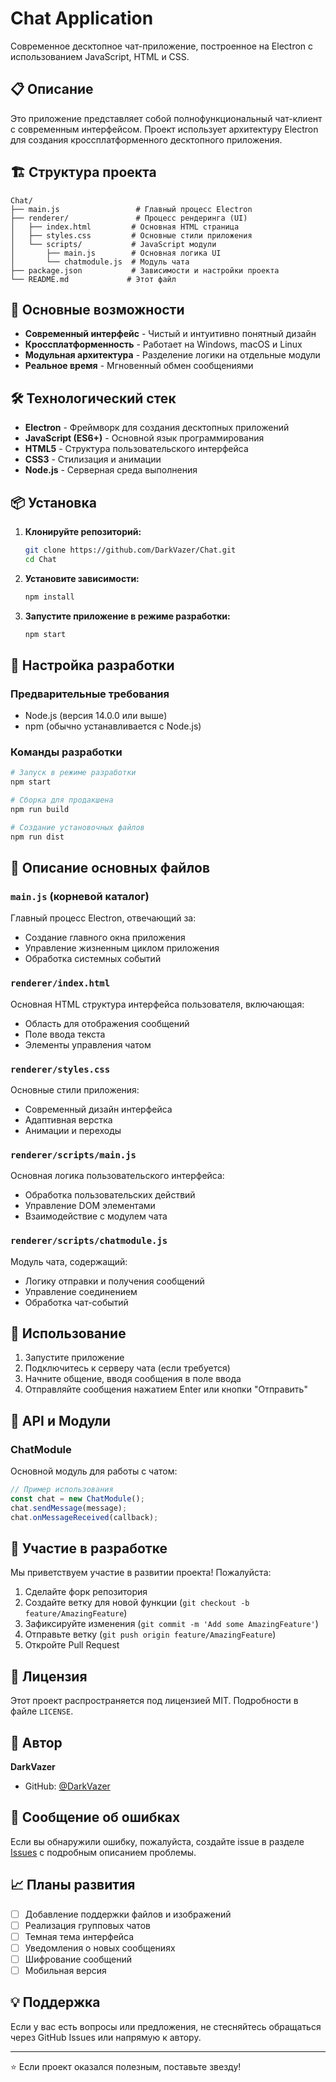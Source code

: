 # Chat Application

Современное десктопное чат-приложение, построенное на Electron с использованием JavaScript, HTML и CSS.

## 📋 Описание

Это приложение представляет собой полнофункциональный чат-клиент с современным интерфейсом. Проект использует архитектуру Electron для создания кроссплатформенного десктопного приложения.

## 🏗️ Структура проекта

```
Chat/
├── main.js                 # Главный процесс Electron
├── renderer/               # Процесс рендеринга (UI)
│   ├── index.html         # Основная HTML страница
│   ├── styles.css         # Основные стили приложения
│   └── scripts/           # JavaScript модули
│       ├── main.js        # Основная логика UI
│       └── chatmodule.js  # Модуль чата
├── package.json           # Зависимости и настройки проекта
└── README.md             # Этот файл
```

## 🚀 Основные возможности

- **Современный интерфейс** - Чистый и интуитивно понятный дизайн
- **Кроссплатформенность** - Работает на Windows, macOS и Linux
- **Модульная архитектура** - Разделение логики на отдельные модули
- **Реальное время** - Мгновенный обмен сообщениями

## 🛠️ Технологический стек

- **Electron** - Фреймворк для создания десктопных приложений
- **JavaScript (ES6+)** - Основной язык программирования
- **HTML5** - Структура пользовательского интерфейса
- **CSS3** - Стилизация и анимации
- **Node.js** - Серверная среда выполнения

## 📦 Установка

1. **Клонируйте репозиторий:**
   ```bash
   git clone https://github.com/DarkVazer/Chat.git
   cd Chat
   ```

2. **Установите зависимости:**
   ```bash
   npm install
   ```

3. **Запустите приложение в режиме разработки:**
   ```bash
   npm start
   ```

## 🔧 Настройка разработки

### Предварительные требования

- Node.js (версия 14.0.0 или выше)
- npm (обычно устанавливается с Node.js)

### Команды разработки

```bash
# Запуск в режиме разработки
npm start

# Сборка для продакшена
npm run build

# Создание установочных файлов
npm run dist
```

## 📁 Описание основных файлов

### `main.js` (корневой каталог)
Главный процесс Electron, отвечающий за:
- Создание главного окна приложения
- Управление жизненным циклом приложения
- Обработка системных событий

### `renderer/index.html`
Основная HTML структура интерфейса пользователя, включающая:
- Область для отображения сообщений
- Поле ввода текста
- Элементы управления чатом

### `renderer/styles.css`
Основные стили приложения:
- Современный дизайн интерфейса
- Адаптивная верстка
- Анимации и переходы

### `renderer/scripts/main.js`
Основная логика пользовательского интерфейса:
- Обработка пользовательских действий
- Управление DOM элементами
- Взаимодействие с модулем чата

### `renderer/scripts/chatmodule.js`
Модуль чата, содержащий:
- Логику отправки и получения сообщений
- Управление соединением
- Обработка чат-событий

## 🎯 Использование

1. Запустите приложение
2. Подключитесь к серверу чата (если требуется)
3. Начните общение, вводя сообщения в поле ввода
4. Отправляйте сообщения нажатием Enter или кнопки "Отправить"

## 🔄 API и Модули

### ChatModule
Основной модуль для работы с чатом:
```javascript
// Пример использования
const chat = new ChatModule();
chat.sendMessage(message);
chat.onMessageReceived(callback);
```

## 🤝 Участие в разработке

Мы приветствуем участие в развитии проекта! Пожалуйста:

1. Сделайте форк репозитория
2. Создайте ветку для новой функции (`git checkout -b feature/AmazingFeature`)
3. Зафиксируйте изменения (`git commit -m 'Add some AmazingFeature'`)
4. Отправьте ветку (`git push origin feature/AmazingFeature`)
5. Откройте Pull Request

## 📝 Лицензия

Этот проект распространяется под лицензией MIT. Подробности в файле `LICENSE`.

## 👤 Автор

**DarkVazer**
- GitHub: [@DarkVazer](https://github.com/DarkVazer)

## 🐛 Сообщение об ошибках

Если вы обнаружили ошибку, пожалуйста, создайте issue в разделе [Issues](https://github.com/DarkVazer/Chat/issues) с подробным описанием проблемы.

## 📈 Планы развития

- [ ] Добавление поддержки файлов и изображений
- [ ] Реализация групповых чатов
- [ ] Темная тема интерфейса
- [ ] Уведомления о новых сообщениях
- [ ] Шифрование сообщений
- [ ] Мобильная версия

## 💡 Поддержка

Если у вас есть вопросы или предложения, не стесняйтесь обращаться через GitHub Issues или напрямую к автору.

---

⭐ Если проект оказался полезным, поставьте звезду!